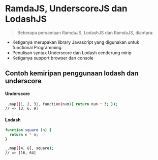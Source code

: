 # RamdaJS, UnderscoreJS dan LodashJS

> Beberapa persamaan RamdaJS, LodashJS dan RamdaJS, diantara:

- Ketiganya merupakan library Javascript yang digunakan untuk functional Programming.
- Penulisan syntax Underscore dan Lodash cenderung mirip
- Ketiganya support browser dan console

## Contoh kemiripan penggunaan lodash dan underscore

#### Underscore

```sh
_.map([1, 2, 3], function(num){ return num * 3; });
// => [3, 6, 9]
```

#### Lodash

```sh
function square (n) {
  return n * n;
}

_.map([4, 8], square);
// => [16, 64]
```
